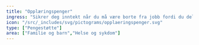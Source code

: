 ```yaml
---
title: "Opplæringspenger"
ingress: "Sikrer deg inntekt når du må være borte fra jobb fordi du deltar i opplæring for å kunne ta vare på et barn eller en voksen."
icon: "/src/_includes/svg/pictograms/opplaeringspenger.svg"
type: ["Pengestøtte"]
area: ["Familie og barn","Helse og sykdom"]
---
```

